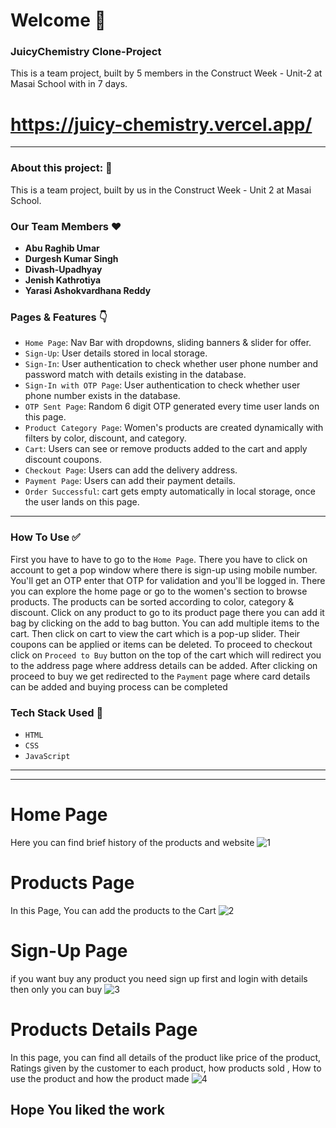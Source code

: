 # Welcome 👋


### JuicyChemistry Clone-Project

This is a team project, built by 5 members in the Construct Week - Unit-2 at Masai School with in 7 days. 

# https://juicy-chemistry.vercel.app/


---

### About this project: 🙌

 This is a team project, built by us in the Construct Week - Unit 2 at Masai School.

### Our Team Members ❤️

- **Abu Raghib Umar**
- **Durgesh Kumar Singh**
- **Divash-Upadhyay**
- **Jenish Kathrotiya**
- **Yarasi Ashokvardhana Reddy**


### Pages & Features 👇

- `Home Page`: Nav Bar with dropdowns, sliding banners & slider for offer.
- `Sign-Up`: User details stored in local storage.
- `Sign-In`: User authentication to check whether user phone number and password match with details existing in the database.
- `Sign-In with OTP Page`: User authentication to check whether user phone number exists in the database.
- `OTP Sent Page`: Random 6 digit OTP generated every time user lands on this page.
- `Product Category Page`: Women's products are created dynamically with filters by color, discount, and category.
- `Cart`: Users can see or remove products added to the cart and apply discount coupons.
- `Checkout Page`: Users can add the delivery address.
- `Payment Page`: Users can add their payment details.
- `Order Successful`: cart gets empty automatically in local storage, once the user lands on this page.

---

### How To Use ✅

First you have to have to go to the `Home Page`. There you have to click on account to get a pop window where there is sign-up using mobile number. You'll get an OTP enter that OTP for validation and you'll be logged in. There you can explore the home page or go to the women's section to browse products. The products can be sorted according to color,  category & discount. Click on any product to go to its product page there you can add it bag by clicking on the add to bag button. You can add multiple items to the cart. Then click on cart to view the cart which is a pop-up slider. Their coupons can be applied or items can be deleted. To proceed to checkout click on `Proceed to Buy` button on the top of the cart which will redirect you to the address page where address details can be added. After clicking on proceed to buy we get redirected to the `Payment` page where card details can be added and buying process can be completed

### Tech Stack Used 🔧

- `HTML`
- `CSS`
- `JavaScript`

---



---

# Home Page
Here you can find brief history of the products and website
![1](https://user-images.githubusercontent.com/76831671/165551624-d02e0ac3-5fac-4ddc-97af-0cac1b649e30.png)

 
    



# Products Page
In this Page, You can add the products to the Cart
![2](https://user-images.githubusercontent.com/76831671/165551863-d630ff83-1cce-47bd-95af-5b4e0cd87233.png)







# Sign-Up Page
if you want buy any product you need sign up first and login with details then only you can buy
![3](https://user-images.githubusercontent.com/76831671/165552120-e5b54df3-31cd-427e-b581-5e176a2551bd.png)







# Products Details Page
In this page, you can find all details of the product like price of the product, Ratings given by the customer to each product, how products sold , How to use the product and how the product made
![4](https://user-images.githubusercontent.com/76831671/165552333-8f40e5ef-0061-4668-a387-2f35f3441983.png)




## Hope You liked the work












